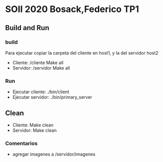 # SOII 2020 Bosack,Federico TP1
## Build and Run
### build
Para ejecutar copiar la carpeta del cliente en host1, y la del servidor host2
  - Cliente: /cliente 
            Make all
  - Servidor: /servidor
            Make all
### Run
  - Ejecutar cliente: ./bin/client <ipdelservidor> <puerto>
  - Ejecutar servidor: ./bin/primary_server <puerto>
 ## Clean
  - Cliente: Make clean
  - Servidor: Make clean
### Comentarios
  - agregar imagenes a /servidor/imagenes 
